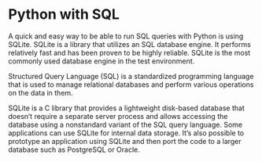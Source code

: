 # Python with SQL
A quick and easy way to be able to run SQL queries with Python is using SQLite. SQLite is a library that utilizes an SQL database engine. It performs relatively fast and has been proven to be highly reliable. SQLite is the most commonly used database engine in the test environment.

Structured Query Language (SQL) is a standardized programming language that is used to manage relational databases and perform various operations on the data in them.

SQLite is a C library that provides a lightweight disk-based database that doesn’t require a separate server process and allows accessing the database using a nonstandard variant of the SQL query language. Some applications can use SQLite for internal data storage. It’s also possible to prototype an application using SQLite and then port the code to a larger database such as PostgreSQL or Oracle.
